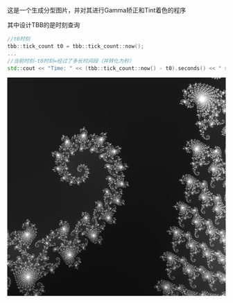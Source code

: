 这是一个生成分型图片，并对其进行Gamma矫正和Tint着色的程序

其中设计TBB的是时刻查询

```c++
//t0时刻
tbb::tick_count t0 = tbb::tick_count::now();	
...
//当前时刻-t0时刻=经过了多长时间段（并转化为秒）
std::cout << "Time: " << (tbb::tick_count::now() - t0).seconds() << " seconds" << std::endl;
```

![Image](Image.bmp)
